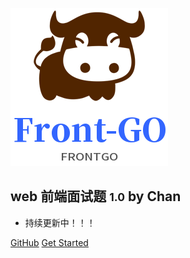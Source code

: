 ![logo](_media/logo.png)

## web 前端面试题 <small>1.0</small>  by Chan

- 持续更新中！！！

[GitHub](https://clemenchan.github.io/web-docs-chan/#/)
[Get Started](#前端基础与技术交叉)